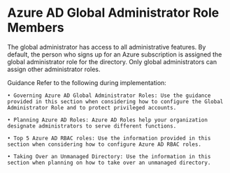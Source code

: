 # Azure AD Global Administrator Role Members

The global administrator has access to all administrative features. By default, the person who signs up for an Azure subscription is assigned the global administrator role for the directory. Only global administrators can assign other administrator roles.



Guidance
Refer to the following during implementation:

	• Governing Azure AD Global Administrator Roles: Use the guidance provided in this section when considering how to configure the Global Administrator Role and to protect privileged accounts.
	
	• Planning Azure AD Roles: Azure AD Roles help your organization designate administrators to serve different functions.
	
	• Top 5 Azure AD RBAC roles: Use the information provided in this section when considering how to configure Azure AD RBAC roles.
	
	• Taking Over an Unmanaged Directory: Use the information in this section when planning on how to take over an unmanaged directory.

